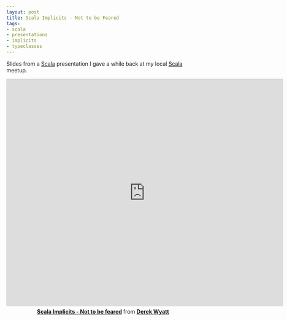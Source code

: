 ```yaml
---
layout: post
title: Scala Implicits - Not to be Feared
tags:
- scala
- presentations
- implicits
- typeclasses
---
```

Slides from a [Scala](http://scala-lang.org) presentation I gave a while back at my local [Scala](http://scala-lang.org) meetup.

<center><iframe src="http://www.slideshare.net/slideshow/embed_code/27040335" width="720" height="592" frameborder="0" marginwidth="0" marginheight="0" scrolling="no" style="border:1px solid #CCC;border-width:1px 1px 0;margin-bottom:5px" allowfullscreen> </iframe> <div style="margin-bottom:5px"> <strong> <a href="https://www.slideshare.net/DerekWyatt1/scala-implicits-not-to-be-feared" title="Scala Implicits - Not to be feared" target="_blank">Scala Implicits - Not to be feared</a> </strong> from <strong><a href="http://www.slideshare.net/DerekWyatt1" target="_blank">Derek Wyatt</a></strong> </div></center>
